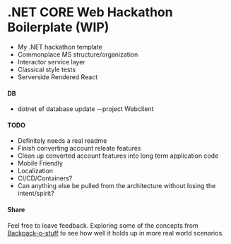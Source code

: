 # .NET CORE Web Hackathon Boilerplate (WIP)

- My .NET hackathon template
- Commonplace MS structure/organization
- Interactor service layer
- Classical style tests
- Serverside Rendered React

#### DB

- dotnet ef database update --project Webclient

#### TODO

- Definitely needs a real readme
- Finish converting account releate features
- Clean up converted account features into long term application code
- Mobile Friendly
- Localization
- CI/CD/Containers?
- Can anything else be pulled from the architecture without losing the intent/spirit?

#### Share

Feel free to leave feedback. Exploring some of the concepts from [Backpack-o-stuff](https://github.com/backpack-o-stuff) to see how well it holds up in more real world scenarios.
